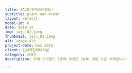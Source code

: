 ```yaml
---
title: JAJU(위례스타필드)
subtitle: plank oak brush
layout: default
modal-id: 6
date: 2018-12
img: jaju_02.jpeg
thumbnail: jaju_01.jpeg
alt: image-alt
project-date: Dec 2018
client: 신세계인터네셔날
category: 상공간
description: 위례 스타필드 1층에 위치한 JAJU 매장 시공 사례입니다.

---
```

